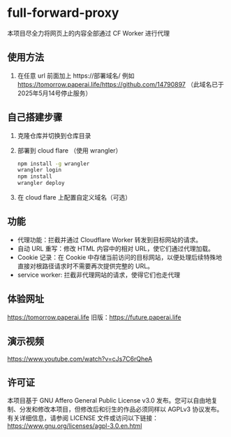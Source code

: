 # full-forward-proxy

本项目尽全力将网页上的内容全部通过 CF Worker 进行代理

## 使用方法

1. 在任意 url 前面加上 https://部署域名/ 例如 https://tomorrow.paperai.life/https://github.com/14790897    （此域名已于2025年5月14号停止服务）

## 自己搭建步骤

1. 克隆仓库并切换到仓库目录
2. 部署到 cloud flare （使用 wrangler）

   ```sh
   npm install -g wrangler
   wrangler login
   npm install
   wrangler deploy
   ```

3. 在 cloud flare 上配置自定义域名（可选）

## 功能

- 代理功能：拦截并通过 Cloudflare Worker 转发到目标网站的请求。
- 自动 URL 重写：修改 HTML 内容中的相对 URL，使它们通过代理加载。
- Cookie 记录：在 Cookie 中存储当前访问的目标网站，以便处理后续特殊地直接对根路径请求时不需要再次提供完整的 URL。
- service worker: 拦截非代理网站的请求，使得它们也走代理

## 体验网址

https://tomorrow.paperai.life
旧版：https://future.paperai.life

## 演示视频

https://www.youtube.com/watch?v=cJs7C6rQheA
<!-- ## 参考项目

https://github.com/gaboolic/cloudflare-reverse-proxy -->

## 许可证

本项目基于 GNU Affero General Public License v3.0 发布。您可以自由地复制、分发和修改本项目，但修改后和衍生的作品必须同样以 AGPLv3 协议发布。有关详细信息，请参阅 LICENSE 文件或访问以下链接：https://www.gnu.org/licenses/agpl-3.0.en.html
